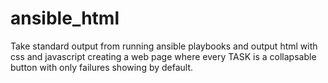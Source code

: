 # ansible_html

Take standard output from running ansible playbooks and output html with css and javascript creating a web page where every TASK is a collapsable button with only failures showing by default.
